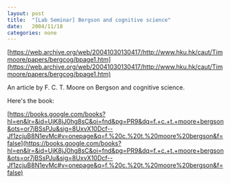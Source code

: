 ```yaml
---
layout: post
title:  "[Lab Seminar] Bergson and cognitive science"
date:   2004/11/18
categories: none
---
```






[https://web.archive.org/web/20041030130417/http://www.hku.hk/caut/Timmoore/papers/bergcog/bpage1.htm](https://web.archive.org/web/20041030130417/http://www.hku.hk/caut/Timmoore/papers/bergcog/bpage1.htm)



An article by F. C. T. Moore on Bergson and cognitive science.



Here's the book:



[https://books.google.com/books?hl=en&lr=&id=UjK8jJ0hg8sC&oi=fnd&pg=PR9&dq=f.+c.+t.+moore+bergson&ots=or7jBSsPJu&sig=8UxvX10Dcf--Jf1zcjuB8N1evMc#v=onepage&q=f.%20c.%20t.%20moore%20bergson&f=false](https://books.google.com/books?hl=en&lr=&id=UjK8jJ0hg8sC&oi=fnd&pg=PR9&dq=f.+c.+t.+moore+bergson&ots=or7jBSsPJu&sig=8UxvX10Dcf--Jf1zcjuB8N1evMc#v=onepage&q=f.%20c.%20t.%20moore%20bergson&f=false)



 

